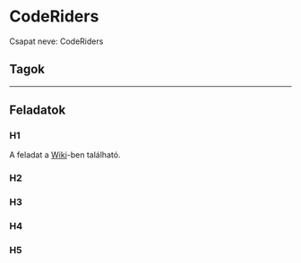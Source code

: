 # CodeRiders

Csapat neve: CodeRiders
## Tagok

***

## Feladatok

### H1
A feladat a [Wiki](https://github.com/KKrisztofer/SWTECH-CodeRiders/wiki/H1)-ben található.
### H2
### H3
### H4
### H5

